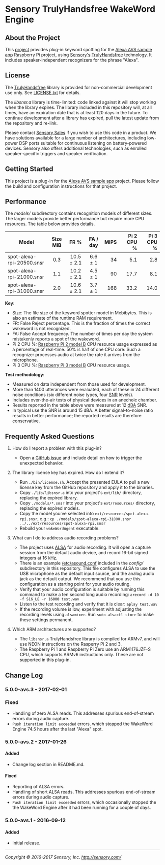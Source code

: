 # Sensory TrulyHandsfree WakeWord Engine


## About the Project

This [project][] provides plug-in keyword spotting for the
[Alexa AVS sample app][alexa] Raspberry Pi project, using
[Sensory's][sensory] [TrulyHandsfree][thf] technology. It includes
speaker-independent recognizers for the phrase "Alexa".

## License

The [TrulyHandsfree][thf] library is provided for non-commercial
development use only. See [LICENSE.txt](LICENSE.txt) for details.

The *libsnsr.a* library is time-limited: code linked
against it will stop working when the library expires. The library included
in this repository will, at all times, have an expiration date that is at
least 120 days in the future. To continue development after a library has
expired, pull the latest update from the repository and re-link.

Please contact [Sensory Sales][sales] if you wish to use this code in a product.
We have solutions available for a large number of architectures,
including low-power DSP ports suitable for continuous listening on
battery-powered devices. Sensory also offers additional technologies, such
as enrolled speaker-specific triggers and speaker verification.


## Getting Started

This project is a plug-in for the [Alexa AVS sample app][alexa] project.
Please follow the build and configuration instructions for that project.

## Performance

The *models/* subdirectory contains recognition models of different sizes.
The larger models provide better performance but require more CPU resources.
The table below provides details.

Model | Size MiB | FR % | FA / day | MIPS |Pi 2 CPU % |Pi 3 CPU %
------|:--------:|:----:|:--------:|-----:|--------:|---------:
spot-alexa-rpi-20500.snsr|0.3|10.5 &plusmn; 2.1|6.6 &plusmn; 1| 34 | 5.1| 2.8
spot-alexa-rpi-21000.snsr|1.1|10.2 &plusmn; 2.1|4.5 &plusmn; 1| 90 |17.7| 8.1
spot-alexa-rpi-31000.snsr|2.0|10.6 &plusmn; 2.1|3.7 &plusmn; 1|168 |33.2|14.0

**Key:**

  * Size: The file size of the keyword spotter model in Mebibytes.
    This is also an estimate of the runtime RAM requirement.
  * FR: False Reject percentage. This is the fraction of times the correct
    wakeword is not recognized.
  * FA: False Accept frequency. The number of times per day the system
    mistakenly reports a spot of the wakeword.
  * Pi 2 CPU %: [Raspberry Pi 2 model B][2B] CPU resource usage
    expressed as a percentage of real-time.
    50% is half of one CPU core: Such a recognizer
    processes audio at twice the rate it arrives from the microphone.
  * Pi 3 CPU %: [Raspberry Pi 3 model B][3B] CPU resource usage.

**Test methodology:**

  * Measured on data independent from those used for development.
  * More than 1400 utterances were evaluated, each of these in 24 different
    noise conditions (six different noise types, four [SNR][] levels).
  * Includes over-the-air tests of physical devices in an anechoic chamber.
  * Results reported in the table above were measured at 12 [dBA] SNR.
  * In typical use the SNR is around 15 dBA. A better signal-to-noise ratio
    results in better performance; the reported results are therefore
   conservative.

## Frequently Asked Questions

1. How do I report a problem with this plug-in?
    * Open a [GitHub issue][issue] and include detail on how to
      trigger the unexpected behavior.

1. The library license key has expired. How do I extend it?
    * Run `./bin/license.sh`. Accept the presented EULA to pull a new license
      key from the GitHub repository and apply it to the binaries.
    * Copy `./lib/libsnsr.a` into your project's `ext/lib/` directory, replacing
      the expired library.
    * Copy `./models/*.snsr` into your project's `ext/resources/` directory,
      replacing the expired models.
    * Copy the model you've selected into `ext/resources/spot-alexa-rpi.snsr`,
      e.g.: `cp ./models/spot-alexa-rpi-31000.snsr ../../ext/resources/spot-alexa-rpi.snsr`
    * Rebuild your `wakeWordAgent` executable.

1. What can I do to address audio recording problems?
    * The project uses [ALSA][] for audio recording. It will open a
      capture session from the default audio device, and record 16-bit signed
      integers at 16 kHz.
    * There is an example [/etc/asound.conf][alsacfg] included in the
      *config/* subdirectory in this repository.  This file configures ALSA
      to use the USB microphone as the default input source, and the analog
      audio jack as the default output.  We recommend that you use this
      configuration as a starting point for your audio routing.
    * Verify that your audio configuration is suitable by running this
      command to make a ten second long audio recording:
      `arecord -d 10 -f S16_LE -r 16000 test.wav`
    * Listen to the test recording and verify that it is clear:
      `aplay test.wav`
    * If the recording volume is low, experiment with adjusting the recording
      levels using `alsamixer`. Run `sudo alsactl store` to make these
      settings permanent.

1. Which ARM architectures are supported?
    * The `libsnsr.a` TrulyHandsfree library is compiled for ARMv7, and will
      use NEON instructions on the Rasperry Pi 2 and 3.
    * The Raspberry Pi 1 and Raspberry Pi Zero use an ARM1176JZF-S CPU,
      which supports ARMv6 instructions only. These are not supported in
      this plug-in.


## Change Log

### 5.0.0-avs.3 - 2017-02-01
### Fixed
- Handling of zero ALSA reads. This addresses spurious end-of-stream
  errors during audio capture.
- `Push iteration limit exceeded` errors, which stopped the
  WakeWord Engine 74.5 hours after the last "Alexa" spot.

### 5.0.0-avs.2 - 2017-01-26
#### Added
- Change log section in README.md.

#### Fixed
- Reporting of ALSA errors.
- Handling of short ALSA reads. This addresses spurious
  end-of-stream errors during audio capture.
- `Push iteration limit exceeded` errors, which occasionally stopped the
  the WakeWord Engine after it had been running for a couple of days.

### 5.0.0-avs.1 - 2016-09-12
#### Added
- Initial release.

---------
*Copyright &copy; 2016-2017 Sensory, Inc. http://sensory.com/*

[alexa]:   https://github.com/alexa/alexa-avs-sample-app

[sensory]: http://sensory.com/
[sales]:   http://www.sensory.com/support/contact/us-sales/
[thf]:     http://www.sensory.com/products/technologies/trulyhandsfree/
[project]: https://github.com/sensory/alexa-rpi
[issue]:   https://github.com/sensory/alexa-rpi/issues

[dBA]:     https://en.wikipedia.org/wiki/A-weighting
[SNR]:     https://en.wikipedia.org/wiki/Signal-to-noise_ratio
[2B]:      https://www.raspberrypi.org/products/raspberry-pi-2-model-b/
[3B]:      https://www.raspberrypi.org/products/raspberry-pi-3-model-b/
[rj]:      https://www.raspberrypi.org/downloads/raspbian/
[ALSA]:    http://www.alsa-project.org/
[alsamix]: http://askubuntu.com/questions/50067/howto-save-alsamixer-settings
[alsacfg]: http://www.alsa-project.org/main/index.php/Asoundrc
